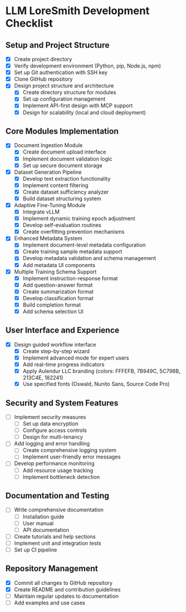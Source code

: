 # LLM LoreSmith Development Checklist

## Setup and Project Structure
- [x] Create project directory
- [x] Verify development environment (Python, pip, Node.js, npm)
- [x] Set up Git authentication with SSH key
- [x] Clone GitHub repository
- [x] Design project structure and architecture
  - [x] Create directory structure for modules
  - [x] Set up configuration management
  - [x] Implement API-first design with MCP support
  - [x] Design for scalability (local and cloud deployment)

## Core Modules Implementation
- [x] Document Ingestion Module
  - [x] Create document upload interface
  - [x] Implement document validation logic
  - [x] Set up secure document storage

- [x] Dataset Generation Pipeline
  - [x] Develop text extraction functionality
  - [x] Implement content filtering
  - [x] Create dataset sufficiency analyzer
  - [x] Build dataset structuring system

- [x] Adaptive Fine-Tuning Module
  - [x] Integrate vLLM
  - [x] Implement dynamic training epoch adjustment
  - [x] Develop self-evaluation routines
  - [x] Create overfitting prevention mechanisms

- [x] Enhanced Metadata System
  - [x] Implement document-level metadata configuration
  - [x] Create training sample metadata support
  - [x] Develop metadata validation and schema management
  - [x] Add metadata UI components

- [x] Multiple Training Schema Support
  - [x] Implement instruction-response format
  - [x] Add question-answer format
  - [x] Create summarization format
  - [x] Develop classification format
  - [x] Build completion format
  - [x] Add schema selection UI

## User Interface and Experience
- [x] Design guided workflow interface
  - [x] Create step-by-step wizard
  - [x] Implement advanced mode for expert users
  - [x] Add real-time progress indicators
  - [x] Apply Aulendur LLC branding (colors: FFFEFB, 7B949C, 5C798B, 213C4E, 182241)
  - [x] Use specified fonts (Oswald, Nunito Sans, Source Code Pro)

## Security and System Features
- [ ] Implement security measures
  - [ ] Set up data encryption
  - [ ] Configure access controls
  - [ ] Design for multi-tenancy
- [ ] Add logging and error handling
  - [ ] Create comprehensive logging system
  - [ ] Implement user-friendly error messages
- [ ] Develop performance monitoring
  - [ ] Add resource usage tracking
  - [ ] Implement bottleneck detection

## Documentation and Testing
- [ ] Write comprehensive documentation
  - [ ] Installation guide
  - [ ] User manual
  - [ ] API documentation
- [ ] Create tutorials and help sections
- [ ] Implement unit and integration tests
- [ ] Set up CI pipeline

## Repository Management
- [x] Commit all changes to GitHub repository
- [x] Create README and contribution guidelines
- [ ] Maintain regular updates to documentation
- [ ] Add examples and use cases
